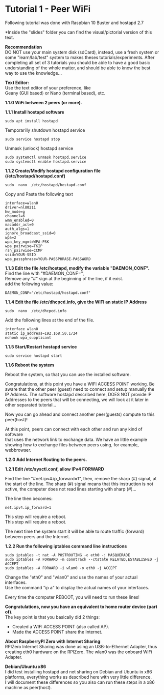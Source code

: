 
# Tutorial 1 - Peer WiFi  
  
Following tutorial was done with Raspbian 10 Buster and hostapd 2.7  
  
*Inside the "slides" folder you can find the visual/pictorial version of this text.
  
**Recommendation**  
DO NOT use your main system disk (sdCard), instead, use a fresh system or some "learn/lab/test" system to makes theses tutorials/experiments. After completing all set of 3 tutorials you should be able to have a good basic understanding of the whole matter, and should be able to know the best way to use the knowledge...  
  
**Text Editor:**  
Use the text editor of your preference, like  
Geany (GUI based) or Nano (terminal based), etc.  
  
  
**1.1.0 WiFi between 2 peers (or more).**  
  

**1.1.1 Install hostapd software**  
  
	sudo apt install hostapd  
  
Temporarilly shutdown hostapd service  
  
	sudo service hostapd stop  
  
Unmask (unlock) hostapd service  
  
	sudo systemctl unmask hostapd.service  
	sudo systemctl enable hostapd.service  
  
**1.1.2 Create/Modify hostapd configuration file (/etc/hostapd/hostapd.conf)**  
  
	sudo  nano  /etc/hostapd/hostapd.conf  
  
Copy and Paste the following text  
```  
interface=wlan0  
driver=nl80211  
hw_mode=g  
channel=6  
wmm_enabled=0  
macaddr_acl=0  
auth_algs=1  
ignore_broadcast_ssid=0  
wpa=2  
wpa_key_mgmt=WPA-PSK  
wpa_pairwise=TKIP  
rsn_pairwise=CCMP  
ssid=YOUR-SSID  
wpa_passphrase=YOUR-PASSPHRASE-PASSWORD  
```
  
  

**1.1.3 Edit the file /etc/hostapd, modify the variable "DAEMON_CONF".**  
Find the line with "#DAEMON_CONF=",   
Remove any "#" sign at the beginning of the line, if it exist.  
add the following value:  
  
	DAEMON_CONF="/etc/hostapd/hostapd.conf"  
  
  
**1.1.4 Edit the file /etc/dhcpcd.info, give the WIFI an static IP Address**  
  
	sudo  nano  /etc/dhcpcd.info  
  
Add the following lines at the end of the file.  
  
```
interface wlan0  
static ip_address=192.168.50.1/24  
nohook wpa_supplicant  
```

  
**1.1.5 Start/Restart hostapd service**  
  
	sudo service hostapd start  
  
  
**1.1.6 Reboot the system**  
  
Reboot the system, so that you can use the installed software.   
  
  
  
Congratulations, at this point you have a WIFI ACCESS POINT working. Be aware that the other peer (guest) need to connect and setup manually the IP Address. The software hostapd described here, DOES NOT provide IP Addresses to the peers that will be connecting, we will look at it later in other separated tutorial...  
  
Now you can go ahead and connect another peer(guests) compute to this peer(host)!  
  
At this point, peers can connect with each other and run any kind of software  
that uses the network link to exchange data. We have an little example  
showing how to exchange files between peers using, for example, webbrowser.  
  
  
  
  

**1.2.0 Add Internet Routing to the peers.**  
  
  
**1.2.1 Edit /etc/sysctl.conf, allow IPv4 FORWARD**  
  
Find the line "#net.ipv4.ip_forward=1", then, remove the sharp (#) signal, at the start of the line. The sharp (#) signal means that this instruction is not active, the computer does not read lines starting with sharp (#)...  
  
The line then becomes:  
  
	net.ipv4.ip_forward=1  
  
This step will require a reboot.  
This step will require a reboot.  

The next time the system start it will be able to route traffic (forward) between peers and the Internet.  
  
  

**1.2.2 Run the following iptables command line instructions**  
  
	sudo iptables -t nat -A POSTROUTING -o eth0 -j MASQUERADE  
	sudo iptables -A FORWARD -m conntrack --ctstate RELATED,ESTABLISHED -j ACCEPT  
	sudo iptables -A FORWARD -i wlan0 -o eth0 -j ACCEPT  
	  
Change the "eth0" and "wlan0" and use the names of your actual interfaces.  
Use the command "ip a" to display the actual names of your interfaces.  
  
Every time the computer REBOOT, you will need to run these lines!  
  
  
**Congratulations, now you have an equivalent to home router device (part of).**  
The key point is that you basically did 2 things:  
- Created a WIFI ACCESS POINT (also called AP).  
- Made the ACCESS POINT share the Internet.  
  
**About RaspberryPI Zero with Internet Sharing**  
RPIZero Internet Sharing was done using an USB-to-Ethernet Adapter, thus creating eth0 hardware on the RPIZero. The wlan0 was the onboard WiFi Adapter.  
  
  
**Debian/Ubuntu x86**  
I did test installing hostapd and net sharing on Debian and Ubuntu in x86 platforms, everything works as described here with very little difference.  
I will document these differences so you also can run these steps in a x86 machine as peer(host).  
